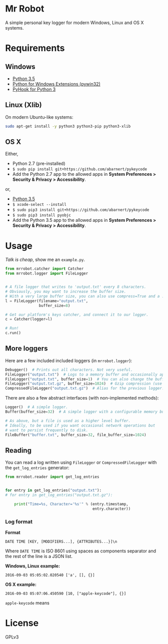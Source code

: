 # Mr Robot

A simple personal key logger for modern Windows, Linux and OS X systems.

# Requirements

## Windows

* [Python 3.5](https://www.python.org/downloads/)
* [Python for Windows Extensions (pywin32)](https://sourceforge.net/projects/pywin32/files/pywin32/)
* [PyHook for Python 3](http://www.lfd.uci.edu/~gohlke/pythonlibs/#pyhook)

## Linux (Xlib)

On modern Ubuntu-like systems:

```bash
sudo apt-get install -y python3 python3-pip python3-xlib
```


## OS X

Either,

* Python 2.7 (pre-installed)
* `$ sudo pip install git+https://github.com/abarnert/pykeycode`
* Add the Python 2.7 app to the allowed apps in **System Preferences > Security & Privacy > Accessibility**.


or,

* [Python 3.5](https://www.python.org/downloads/)
* `$ xcode-select --install`
* `$ sudo pip3 install git+https://github.com/abarnert/pykeycode`
* `$ sudo pip3 install pyobjc`
* Add the Python 3.5 app to the allowed apps in **System Preferences > Security & Privacy > Accessibility**.



# Usage

*Talk is cheap*, show me an `example.py`.

```python
from mrrobot.catcher import Catcher
from mrrobot.logger import FileLogger


# A file logger that writes to 'output.txt' every 8 characters.
# Obviously, you may want to increase the buffer size.
# With a very large buffer size, you can also use compress=True and a .gz filename.
l = FileLogger(filename="output.txt",
               buffer_size=8)

# Get our platform's keys catcher, and connect it to our logger.
c = Catcher(logger=l)

# Run!
c.run()

```

## More loggers

Here are a few included included loggers (in `mrrobot.logger`):

```python
Debugger()  # Prints out all characters. Not very useful.
FileLogger("output.txt")  # Logs to a memory buffer and occasionally append text to a file.
FileLogger("output.txt", buffer_size=1)  # You can also change the buffer size.
FileLogger("output.txt.gz", buffer_size=1024)  # Gzip compression (use only with large buffer sizes).
CompressedFileLogger("output.txt.gz")  # Alias for the previous logger.
```

There are also a few abstract interfaces (with non-implemented methods):

```python
Logger()  # A simple logger.
Buffer(buffer_size=32)  # A simple logger with a configurable memory buffer.

# As above, but a file is used as a higher level buffer.
# Ideally, to be used if you want occasional network operations but
# want to persist frequently to disk.
FileBuffer("buffer.txt", buffer_size=32, file_buffer_size=1024)
```

## Reading

You can read a log written using `FileLogger` or `CompressedFileLogger` with the `get_log_entries` generator:

```python
from mrrobot.reader import get_log_entries


for entry in get_log_entries("output.txt"):
# for entry in get_log_entries("output.txt.gz"):

    print("Time=%s, Character='%s'" % (entry.timestamp,
                                       entry.character))
```

### Log format

**Format**
```
DATE TIME [KEY, [MODIFIERS...], {ATTRIBUTES...}]\n
```
Where `DATE TIME` is ISO 8601 using spaces as components separator and the
rest of the line is a JSON list.


**Windows, Linux example:**
```
2016-09-03 05:05:02.020540 ['a', [], {}]
```

**OS X example:**
```
2016-09-03 05:07:06.450590 [10, ["apple-keycode"], {}]
```

`apple-keycode` means 

# License

GPLv3

